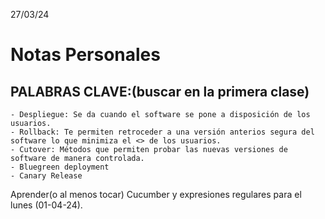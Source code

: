 27/03/24
# Notas Personales

## PALABRAS CLAVE:(buscar en la primera clase)
	- Despliegue: Se da cuando el software se pone a disposición de los usuarios.
	- Rollback: Te permiten retroceder a una versión anterios segura del software lo que minimiza el <> de los usuarios.
	- Cutover: Métodos que permiten probar las nuevas versiones de software de manera controlada.
	- Bluegreen deployment
	- Canary Release
	
Aprender(o al menos tocar) Cucumber y expresiones regulares para el lunes (01-04-24).


